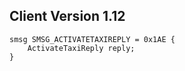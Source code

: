 ## Client Version 1.12

```rust,ignore
smsg SMSG_ACTIVATETAXIREPLY = 0x1AE {
    ActivateTaxiReply reply;    
}

```
